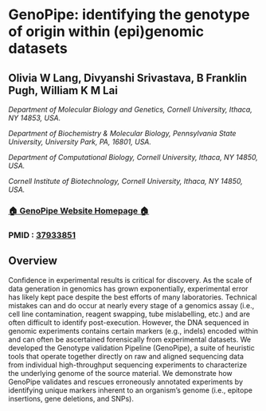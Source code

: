 # GenoPipe: identifying the genotype of origin within (epi)genomic datasets

## Olivia W Lang, Divyanshi Srivastava, B Franklin Pugh, William K M Lai

*Department of Molecular Biology and Genetics, Cornell University, Ithaca, NY 14853, USA.*

*Department of Biochemistry & Molecular Biology, Pennsylvania State University, University Park, PA, 16801, USA.*

*Department of Computational Biology, Cornell University, Ithaca, NY 14850, USA.*

*Cornell Institute of Biotechnology, Cornell University, Ithaca, NY 14850, USA.*

### [:house: GenoPipe Website Homepage :house:](https://www.genopipe.org)
### PMID : [37933851](https://pubmed.ncbi.nlm.nih.gov/37933851/)

## Overview
Confidence in experimental results is critical for discovery. As the scale of data generation in genomics has grown exponentially, experimental error has likely kept pace despite the best efforts of many laboratories. Technical mistakes can and do occur at nearly every stage of a genomics assay (i.e., cell line contamination, reagent swapping, tube mislabelling, etc.) and are often difficult to identify post-execution. However, the DNA sequenced in genomic experiments contains certain markers (e.g., indels) encoded within and can often be ascertained forensically from experimental datasets. We developed the Genotype validation Pipeline (GenoPipe), a suite of heuristic tools that operate together directly on raw and aligned sequencing data from individual high-throughput sequencing experiments to characterize the underlying genome of the source material. We demonstrate how GenoPipe validates and rescues erroneously annotated experiments by identifying unique markers inherent to an organism’s genome (i.e., epitope insertions, gene deletions, and SNPs).


